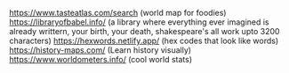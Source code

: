 https://www.tasteatlas.com/search (world map for foodies)
https://libraryofbabel.info/ (a library where everything ever imagined is already writtern, your birth, your death, shakespeare's all work upto 3200 characters)
https://hexwords.netlify.app/ (hex codes that look like words)
https://history-maps.com/ (Learn history visually)
https://www.worldometers.info/ (cool world stats)

